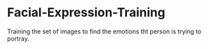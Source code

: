 # Facial-Expression-Training
Training the set of images to find the emotions tht person is trying to portray.  
